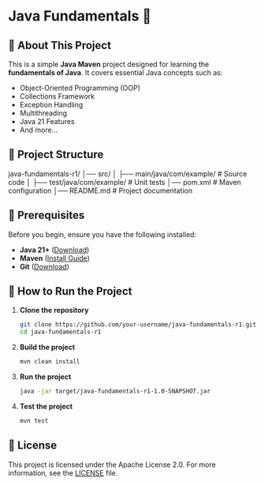 # Java Fundamentals 🚀

## 📌 About This Project
This is a simple **Java Maven** project designed for learning the **fundamentals of Java**. It covers essential Java concepts such as:
- Object-Oriented Programming (OOP)
- Collections Framework
- Exception Handling
- Multithreading
- Java 21 Features
- And more...

## 📂 Project Structure
java-fundamentals-r1/ 
    │── src/ │
        ├── main/java/com/example/ # Source code 
    │   ├── test/java/com/example/ # Unit tests 
    │── pom.xml # Maven configuration 
    │── README.md # Project documentation


## 🔧 Prerequisites
Before you begin, ensure you have the following installed:
- **Java 21+** ([Download](https://jdk.java.net/))
- **Maven** ([Install Guide](https://maven.apache.org/install.html))
- **Git** ([Download](https://git-scm.com/downloads))

## 🚀 How to Run the Project
1. **Clone the repository**
   ```sh
   git clone https://github.com/your-username/java-fundamentals-r1.git
   cd java-fundamentals-r1
   ```

2. **Build the project**
   ```sh
   mvn clean install
   ```

3. **Run the project**
   ```sh
   java -jar target/java-fundamentals-r1-1.0-SNAPSHOT.jar
   ```

4. **Test the project**
   ```sh
   mvn test
   ```

## 📝 License
This project is licensed under the Apache License 2.0. For more information, see the [LICENSE](LICENSE) file.